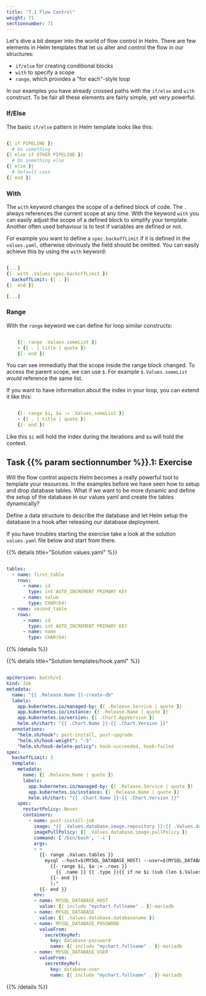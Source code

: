 ```yaml
---
title: "7.1 Flow Control"
weight: 71
sectionnumber: 71
---
```


Let's dive a bit deeper into the world of flow control in Helm. There are few elements in Helm templates that let us alter and control the flow in our structures:

* `if/else` for creating conditional blocks
* `with` to specify a scope
* `range`, which provides a "for each"-style loop

In our examples you have already crossed paths with the `if/else` and `with` construct. To be fair all these elements are fairly simple, yet very powerful.


### If/Else

The basic `if/else` pattern in Helm template looks like this:

```yaml

{{ if PIPELINE }}
  # Do something
{{ else if OTHER PIPELINE }}
  # Do something else
{{ else }}
  # Default case
{{ end }}

```


### With

The `with` keyword changes the scope of a defined block of code. The `.` always references the current scope at any time. With the keyword `with` you can easily adjust the scope of a defined block to simplify your template. Another often used behaviour is to test if variables are defined or not.

For example you want to define a `spec.backoffLimit` if it is defined in the `values.yaml`, otherwise obviously the field should be omitted. You can easily achieve this by using the `with` keyword:

```yaml

[...]
{{- with .Values.spec.backoffLimit }}
  backoffLimit: {{ . }}
{{- end }}

[...]

```


### Range

With the `range` keyword we can define for loop similar constructs:

```yaml

    {{- range .Values.someList }}
    - {{ . | title | quote }}
    {{- end }}    

```

You can see immediatly that the scope inside the range block changed. To access the parent scope, we can use `$`. For example `$.Values.someList` would reference the same list.

If you want to have information about the index in your loop, you can extend it like this:

```yaml

    {{- range $i, $a := .Values.someList }}
    - {{ . | title | quote }}
    {{- end }}    

```

Like this `$i` will hold the index during the iterations and `$a` will hold the context.


## Task {{% param sectionnumber %}}.1: Exercise

Will the flow control aspects Helm becomes a really powerful tool to template your resources. In the examples before we have seen how to setup and drop database tables. What if we want to be more dynamic and define the setup of the database in our values yaml and create the tables dynamically?

Define a data structure to describe the database and let Helm setup the database in a hook after releasing our database deployment.

If you have troubles starting the exercise take a look at the solution `values.yaml` file below and start from there.

{{% details title="Solution values.yaml" %}}

```yaml

tables:
  - name: first_table
    rows:
      - name: id
        type: int AUTO_INCREMENT PRIMARY KEY
      - name: value
        type: CHAR(64)
  - name: second_table
    rows:
      - name: id
        type: int AUTO_INCREMENT PRIMARY KEY
      - name: name
        type: CHAR(64)

```

{{% /details %}}

{{% details title="Solution templates/hook.yaml" %}}

```yaml

apiVersion: batch/v1
kind: Job
metadata:
  name: "{{ .Release.Name }}-create-db"
  labels:
    app.kubernetes.io/managed-by: {{ .Release.Service | quote }}
    app.kubernetes.io/instance: {{ .Release.Name | quote }}
    app.kubernetes.io/version: {{ .Chart.AppVersion }}
    helm.sh/chart: "{{ .Chart.Name }}-{{ .Chart.Version }}"
  annotations:
    "helm.sh/hook": post-install, post-upgrade
    "helm.sh/hook-weight": "-5"
    "helm.sh/hook-delete-policy": hook-succeeded, hook-failed
spec:
  backoffLimit: 3 
  template:
    metadata:
      name: {{ .Release.Name | quote }}
      labels:
        app.kubernetes.io/managed-by: {{ .Release.Service | quote }}
        app.kubernetes.io/instance: {{ .Release.Name | quote }}
        helm.sh/chart: "{{ .Chart.Name }}-{{ .Chart.Version }}"
    spec:
      restartPolicy: Never
      containers:
        - name: post-install-job
          image: "{{ .Values.database.image.repository }}:{{ .Values.database.image.tag}}"
          imagePullPolicy: {{ .Values.database.image.pullPolicy }}
          command: ['/bin/bash', '-c']
          args: 
          - >
            {{- range .Values.tables }}
              mysql --host=$(MYSQL_DATABASE_HOST) --user=$(MYSQL_DATABASE_USER) --password=$(MYSQL_DATABASE_PASSWORD) --database=$(MYSQL_DATABASE) -e "CREATE TABLE IF NOT EXISTS {{ .name }} (
                {{- range $i, $a := .rows }}
                  {{ .name }} {{ .type }}{{ if ne $i (sub (len $.Values.tables ) 1)  }},{{ end }}
                {{- end }}
                );"
            {{- end }}
          env:
          - name: MYSQL_DATABASE_HOST
            value: {{ include "mychart.fullname" . }}-mariadb
          - name: MYSQL_DATABASE
            value: {{ .Values.database.databasename }}
          - name: MYSQL_DATABASE_PASSWORD
            valueFrom:
              secretKeyRef:
                key: database-password
                name: {{ include "mychart.fullname" . }}-mariadb
          - name: MYSQL_DATABASE_USER
            valueFrom:
              secretKeyRef:
                key: database-user
                name: {{ include "mychart.fullname" . }}-mariadb

```

{{% /details %}}
